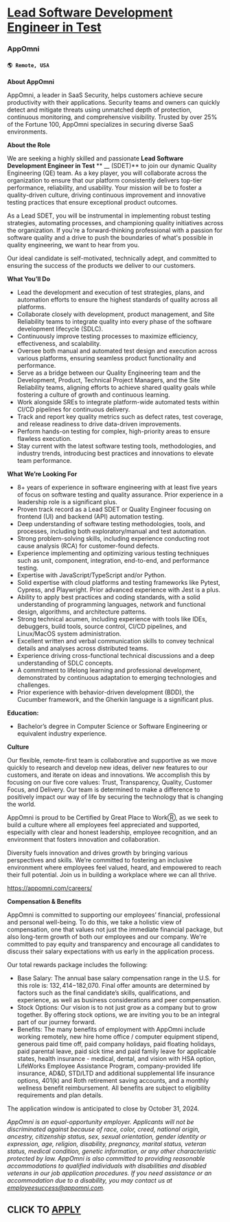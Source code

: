 # [Lead Software Development Engineer in Test](https://www.remotewlb.com/apply/lead-software-development-engineer-in-test)  
### AppOmni  
#### `🌎 Remote, USA`  

**About AppOmni**

AppOmni, a leader in SaaS Security, helps customers achieve secure productivity with their applications. Security teams and owners can quickly detect and mitigate threats using unmatched depth of protection, continuous monitoring, and comprehensive visibility. Trusted by over 25% of the Fortune 100, AppOmni specializes in securing diverse SaaS environments.

**About the Role**

We are seeking a highly skilled and passionate **Lead Software Development Engineer in Test** ** __ (SDET)** to join our dynamic Quality Engineering (QE) team. As a key player, you will collaborate across the organization to ensure that our platform consistently delivers top-tier performance, reliability, and usability. Your mission will be to foster a quality-driven culture, driving continuous improvement and innovative testing practices that ensure exceptional product outcomes.

As a Lead SDET, you will be instrumental in implementing robust testing strategies, automating processes, and championing quality initiatives across the organization. If you're a forward-thinking professional with a passion for software quality and a drive to push the boundaries of what's possible in quality engineering, we want to hear from you.

Our ideal candidate is self-motivated, technically adept, and committed to ensuring the success of the products we deliver to our customers.

**What You’ll Do**

  * Lead the development and execution of test strategies, plans, and automation efforts to ensure the highest standards of quality across all platforms.
  * Collaborate closely with development, product management, and Site Reliability teams to integrate quality into every phase of the software development lifecycle (SDLC).
  * Continuously improve testing processes to maximize efficiency, effectiveness, and scalability.
  * Oversee both manual and automated test design and execution across various platforms, ensuring seamless product functionality and performance.
  * Serve as a bridge between our Quality Engineering team and the Development, Product, Technical Project Managers, and the Site Reliability teams, aligning efforts to achieve shared quality goals while fostering a culture of growth and continuous learning.
  * Work alongside SREs to integrate platform-wide automated tests within CI/CD pipelines for continuous delivery.
  * Track and report key quality metrics such as defect rates, test coverage, and release readiness to drive data-driven improvements.
  * Perform hands-on testing for complex, high-priority areas to ensure flawless execution.
  * Stay current with the latest software testing tools, methodologies, and industry trends, introducing best practices and innovations to elevate team performance.

**What We’re Looking For**

  * 8+ years of experience in software engineering with at least five years of focus on software testing and quality assurance. Prior experience in a leadership role is a significant plus.
  * Proven track record as a Lead SDET or Quality Engineer focusing on frontend (UI) and backend (API) automation testing.
  * Deep understanding of software testing methodologies, tools, and processes, including both exploratory/manual and test automation.
  * Strong problem-solving skills, including experience conducting root cause analysis (RCA) for customer-found defects.
  * Experience implementing and optimizing various testing techniques such as unit, component, integration, end-to-end, and performance testing.
  * Expertise with JavaScript/TypeScript and/or Python.
  * Solid expertise with cloud platforms and testing frameworks like Pytest, Cypress, and Playwright. Prior advanced experience with Jest is a plus.
  * Ability to apply best practices and coding standards, with a solid understanding of programming languages, network and functional design, algorithms, and architecture patterns.
  * Strong technical acumen, including experience with tools like IDEs, debuggers, build tools, source control, CI/CD pipelines, and Linux/MacOS system administration.
  * Excellent written and verbal communication skills to convey technical details and analyses across distributed teams.
  * Experience driving cross-functional technical discussions and a deep understanding of SDLC concepts.
  * A commitment to lifelong learning and professional development, demonstrated by continuous adaptation to emerging technologies and challenges.
  * Prior experience with behavior-driven development (BDD), the Cucumber framework, and the Gherkin language is a significant plus.

**Education:**

  * Bachelor’s degree in Computer Science or Software Engineering or equivalent industry experience.

**Culture**

Our flexible, remote-first team is collaborative and supportive as we move quickly to research and develop new ideas, deliver new features to our customers, and iterate on ideas and innovations. We accomplish this by focusing on our five core values: Trust, Transparency, Quality, Customer Focus, and Delivery. Our team is determined to make a difference to positively impact our way of life by securing the technology that is changing the world.

AppOmni is proud to be Certified by Great Place to WorkⓇ, as we seek to build a culture where all employees feel appreciated and supported, especially with clear and honest leadership, employee recognition, and an environment that fosters innovation and collaboration.

Diversity fuels innovation and drives growth by bringing various perspectives and skills. We’re committed to fostering an inclusive environment where employees feel valued, heard, and empowered to reach their full potential. Join us in building a workplace where we can all thrive.

https://appomni.com/careers/

**Compensation & Benefits**

AppOmni is committed to supporting our employees’ financial, professional and personal well-being. To do this, we take a holistic view of compensation, one that values not just the immediate financial package, but also long-term growth of both our employees and our company. We're committed to pay equity and transparency and encourage all candidates to discuss their salary expectations with us early in the application process.

Our total rewards package includes the following:

  * Base Salary: The annual base salary compensation range in the U.S. for this role is: $132,414-$182,070. Final offer amounts are determined by factors such as the final candidate’s skills, qualifications, and experience, as well as business considerations and peer compensation.
  * Stock Options: Our vision is to not just grow as a company but to grow together. By offering stock options, we are inviting you to be an integral part of our journey forward.
  * Benefits: The many benefits of employment with AppOmni include working remotely, new hire home office / computer equipment stipend, generous paid time off, paid company holidays, paid floating holidays, paid parental leave, paid sick time and paid family leave for applicable states, health insurance - medical, dental, and vision with HSA option, LifeWorks Employee Assistance Program, company-provided life insurance, AD&D, STD/LTD and additional supplemental life insurance options, 401(k) and Roth retirement saving accounts, and a monthly wellness benefit reimbursement. All benefits are subject to eligibility requirements and plan details. 

The application window is anticipated to close by October 31, 2024.

_AppOmni is an equal-opportunity employer. Applicants will not be discriminated against because of race, color, creed, national origin, ancestry, citizenship status, sex, sexual orientation, gender identity or expression, age, religion, disability, pregnancy, marital status, veteran status, medical condition, genetic information, or any other characteristic protected by law. AppOmni_ _is also committed to providing reasonable accommodations to qualified individuals with disabilities and disabled veterans in our job application procedures. If you need assistance or an accommodation due to a disability, you may contact us at employeesuccess@appomni.com._

  
## CLICK TO [APPLY](https://www.remotewlb.com/apply/lead-software-development-engineer-in-test)

